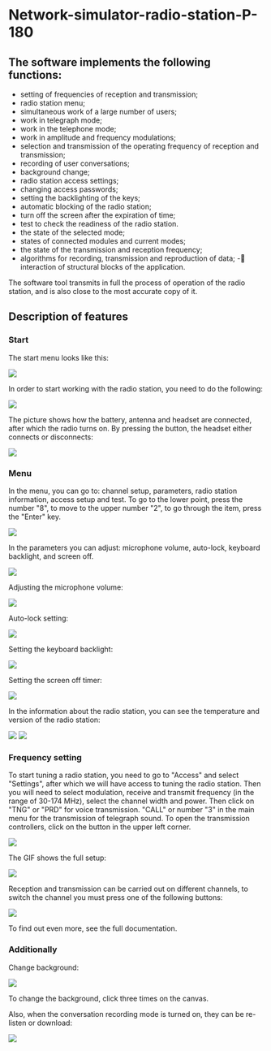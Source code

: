 # Network-simulator-radio-station-P-180

## The software implements the following functions:

- setting of frequencies of reception and transmission;
- radio station menu;
- simultaneous work of a large number of users;
- work in telegraph mode;
- work in the telephone mode;
- work in amplitude and frequency modulations;
- selection and transmission of the operating frequency of reception and transmission;
- recording of user conversations;
- background change;
- radio station access settings;
- changing access passwords;
- setting the backlighting of the keys;
- automatic blocking of the radio station;
- turn off the screen after the expiration of time;
- test to check the readiness of the radio station.
- the state of the selected mode;
- states of connected modules and current modes;
- the state of the transmission and reception frequency;
- algorithms for recording, transmission and reproduction of data;
  - interaction of structural blocks of the application.

The software tool transmits in full the process of operation of the radio station, and is also close to the most accurate copy of it.

## Description of features

### Start

The start menu looks like this:

<img src="https://nikola-ver.github.io/Network-simulator-radio-station-P-180/img/readme/start-menu.png" />

In order to start working with the radio station, you need to do the following:

<img src="https://nikola-ver.github.io/Network-simulator-radio-station-P-180/img/readme/start.gif" />

The picture shows how the battery, antenna and headset are connected, after which the radio turns on.
By pressing the button, the headset either connects or disconnects:

<img src="https://nikola-ver.github.io/Network-simulator-radio-station-P-180/img/readme/headset-connection.gif" />

### Menu

In the menu, you can go to: channel setup, parameters, radio station information, access setup and test. To go to the lower point, press the number "8", to move to the upper number "2", to go through the item, press the "Enter" key.

<img src="https://nikola-ver.github.io/Network-simulator-radio-station-P-180/img/readme/menu.png" />

In the parameters you can adjust: microphone volume, auto-lock, keyboard backlight, and screen off.

<img src="https://nikola-ver.github.io/Network-simulator-radio-station-P-180/img/readme/parameters.png" />

Adjusting the microphone volume:

<img src="https://nikola-ver.github.io/Network-simulator-radio-station-P-180/img/readme/volume.png" />

Auto-lock setting:

<img src="https://nikola-ver.github.io/Network-simulator-radio-station-P-180/img/readme/auto-lock.png" />

Setting the keyboard backlight:

<img src="https://nikola-ver.github.io/Network-simulator-radio-station-P-180/img/readme/backlight.png" />

Setting the screen off timer:

<img src="https://nikola-ver.github.io/Network-simulator-radio-station-P-180/img/readme/screen-off-timer.png" />

In the information about the radio station, you can see the temperature and version of the radio station:

<img src="https://nikola-ver.github.io/Network-simulator-radio-station-P-180/img/readme/temperature.png" />
<img src="https://nikola-ver.github.io/Network-simulator-radio-station-P-180/img/readme/version.png" />

### Frequency setting

To start tuning a radio station, you need to go to "Access" and select "Settings", after which we will have access to tuning the radio station. Then you will need to select modulation, receive and transmit frequency (in the range of 30-174 MHz), select the channel width and power. Then click on "TNG" or "PRD" for voice transmission. "CALL" or number "3" in the main menu for the transmission of telegraph sound. To open the transmission controllers, click on the button in the upper left corner.

<img src="https://nikola-ver.github.io/Network-simulator-radio-station-P-180/img/readme/schema.png" />

The GIF shows the full setup:

<img src="https://nikola-ver.github.io/Network-simulator-radio-station-P-180/img/readme/frequency-setting.gif" />

Reception and transmission can be carried out on different channels, to switch the channel you must press one of the following buttons:

<img src="https://nikola-ver.github.io/Network-simulator-radio-station-P-180/img/readme/channel-switching.gif" />

To find out even more, see the full documentation.

### Additionally

Change background:

<img src="https://nikola-ver.github.io/Network-simulator-radio-station-P-180/img/readme/change-background.png" />

To change the background, click three times on the canvas.

Also, when the conversation recording mode is turned on, they can be re-listen or download:

<img src="https://nikola-ver.github.io/Network-simulator-radio-station-P-180/img/readme/records.png" />
